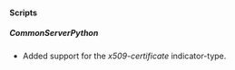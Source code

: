 
#### Scripts

##### CommonServerPython

- Added support for the *x509-certificate* indicator-type.
